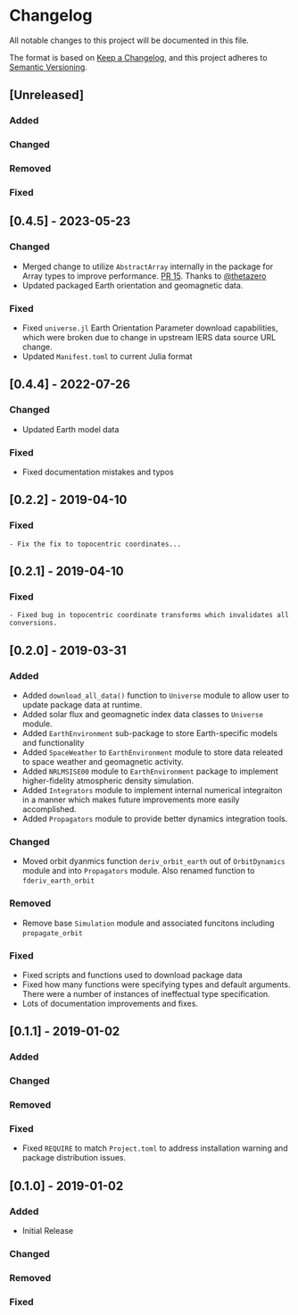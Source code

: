 # Changelog

All notable changes to this project will be documented in this file.

The format is based on [Keep a Changelog](https://keepachangelog.com/en/1.0.0/),
and this project adheres to [Semantic Versioning](https://semver.org/spec/v2.0.0.html).

## [Unreleased]

### Added

### Changed 

### Removed 

### Fixed

## [0.4.5] - 2023-05-23

### Changed 
- Merged change to utilize `AbstractArray` internally in the package for Array types to improve performance. [PR 15](https://github.com/sisl/SatelliteDynamics.jl/pull/15). Thanks to [@thetazero](https://github.com/thetazero)
- Updated packaged Earth orientation and geomagnetic data.

### Fixed
- Fixed `universe.jl` Earth Orientation Parameter download capabilities, which were broken due to change in upstream IERS data source URL change.
- Updated `Manifest.toml` to current Julia format

## [0.4.4] - 2022-07-26

### Changed 
- Updated Earth model data

### Fixed
- Fixed documentation mistakes and typos

## [0.2.2] - 2019-04-10

### Fixed
    - Fix the fix to topocentric coordinates...

## [0.2.1] - 2019-04-10

### Fixed
    - Fixed bug in topocentric coordinate transforms which invalidates all conversions.

## [0.2.0] - 2019-03-31
### Added
- Added `download_all_data()` function to `Universe` module to allow user to update
package data at runtime.
- Added solar flux and geomagnetic index data classes to `Universe` module.
- Added `EarthEnvironment` sub-package to store Earth-specific models and functionality
- Added `SpaceWeather` to `EarthEnvironment` module to store data releated to space weather and geomagnetic activity.
- Added `NRLMSISE00` module to `EarthEnvironment` package to implement higher-fidelity atmospheric density simulation.
- Added `Integrators` module to implement internal numerical integraiton in a 
manner which makes future improvements more easily accomplished.
- Added `Propagators` module to provide better dynamics integration tools.

### Changed
- Moved orbit dyanmics function `deriv_orbit_earth` out of `OrbitDynamics` module and into `Propagators` module. Also renamed function to `fderiv_earth_orbit`

### Removed
- Remove base `Simulation` module and associated funcitons including `propagate_orbit`

### Fixed
- Fixed scripts and functions used to download package data
- Fixed how many functions were specifying types and default arguments. There were
a number of instances of ineffectual type specification.
- Lots of documentation improvements and fixes.

## [0.1.1] - 2019-01-02
### Added

### Changed

### Removed

### Fixed
- Fixed `REQUIRE` to match `Project.toml` to address installation warning and 
package distribution issues.


## [0.1.0] - 2019-01-02
### Added
- Initial Release 

### Changed

### Removed

### Fixed